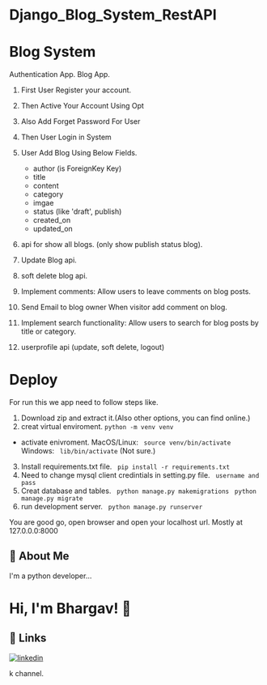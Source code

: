 # Django_Blog_System_RestAPI
Blog System
==================

Authentication App.
Blog App.

1. First User Register your account.
2. Then Active Your Account Using Opt
3. Also Add Forget Password For User
4. Then User Login in System
5. User Add Blog Using Below Fields.

    - author (is ForeignKey Key)
    - title
    - content
    - category
    - imgae
    - status (like 'draft', publish)
    - created_on
    - updated_on

6. api for show all blogs. (only show publish status blog).
7. Update Blog api.
8. soft delete blog api.
9. Implement comments: Allow users to leave comments on blog posts.
10. Send Email to blog owner When visitor add comment on blog.
11. Implement search functionality: Allow users to search for blog posts by title or category.
12. userprofile api (update, soft delete, logout)

# Deploy
For run this we app need to follow steps like.

1. Download zip and extract it.(Also other options, you can find online.)
2. creat virtual enviroment.
``` python -m venv venv ```
* activate enivroment.
MacOS/Linux: ``` source venv/bin/activate```
Windows: ``` lib/bin/activate``` (Not sure.)
3. Install requirements.txt file.
``` pip install -r requirements.txt```
4. Need to change mysql client credintials in setting.py file.
``` username and pass``` 
5. Creat database and tables.
``` python manage.py makemigrations```
``` python manage.py migrate```
6. run development server.
``` python manage.py runserver```

You are good go, open browser and open your localhost url.
Mostly at 127.0.0.0:8000


## 🚀 About Me
I'm a python developer...


# Hi, I'm Bhargav! 👋


## 🔗 Links

[![linkedin](https://img.shields.io/badge/linkedin-0A66C2?style=for-the-badge&logo=linkedin&logoColor=white)](https://www.linkedin.com/in/bhargav-borkhatariya-bb5010195/)

k channel.
